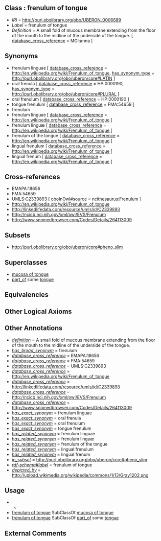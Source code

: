 
## Class : frenulum of tongue

 * *IRI* = http://purl.obolibrary.org/obo/UBERON_0006689
 * *Label* = frenulum of tongue
 * *Definition* = A small fold of mucous membrane extending from the floor of the mouth to the midline of the underside of the tongue. [ [database_cross_reference](../../ef/oboInOwl#hasDbXref.md) = MGI:anna ]

## Synonyms

 * frenulum linguae [ [database_cross_reference](../../ef/oboInOwl#hasDbXref.md) = http://en.wikipedia.org/wiki/Frenulum_of_tongue, [has_synonym_type](../../pe/oboInOwl#hasSynonymType.md) = http://purl.obolibrary.org/obo/uberon/core#LATIN ]
 * oral frenula [ [database_cross_reference](../../ef/oboInOwl#hasDbXref.md) = HP:0000190, [has_synonym_type](../../pe/oboInOwl#hasSynonymType.md) = http://purl.obolibrary.org/obo/uberon/core#PLURAL ]
 * oral frenulum [ [database_cross_reference](../../ef/oboInOwl#hasDbXref.md) = HP:0000190 ]
 * tongue frenulum [ [database_cross_reference](../../ef/oboInOwl#hasDbXref.md) = FMA:54659 ]
 * frenulum
 * frenulum linguae [ [database_cross_reference](../../ef/oboInOwl#hasDbXref.md) = http://en.wikipedia.org/wiki/Frenulum_of_tongue ]
 * frenulum linguæ [ [database_cross_reference](../../ef/oboInOwl#hasDbXref.md) = http://en.wikipedia.org/wiki/Frenulum_of_tongue ]
 * frenulum of the tongue [ [database_cross_reference](../../ef/oboInOwl#hasDbXref.md) = http://en.wikipedia.org/wiki/Frenulum_of_tongue ]
 * lingual frenulum [ [database_cross_reference](../../ef/oboInOwl#hasDbXref.md) = http://en.wikipedia.org/wiki/Frenulum_of_tongue ]
 * lingual frenum [ [database_cross_reference](../../ef/oboInOwl#hasDbXref.md) = http://en.wikipedia.org/wiki/Frenulum_of_tongue ]

## Cross-references

 * EMAPA:18656
 * FMA:54659
 * UMLS:C2339893 [ [oboInOwl#source](../../ce/oboInOwl#source.md) = ncithesaurus:Frenulum ]
 * http://en.wikipedia.org/wiki/Frenulum_of_tongue
 * http://linkedlifedata.com/resource/umls/id/C2339893
 * http://ncicb.nci.nih.gov/xml/owl/EVS/Frenulum
 * http://www.snomedbrowser.com/Codes/Details/264113009

## Subsets

 * http://purl.obolibrary.org/obo/uberon/core#pheno_slim

## Superclasses

 * [mucosa of tongue](../../UBERON/20/UBERON_0005020.md)
 * [part_of](../../BFO/50/BFO_0000050.md) some [tongue](../../UBERON/23/UBERON_0001723.md)

## Equivalencies


## Other Logical Axioms


## Other Annotations

 * *[definition](../../IAO/15/IAO_0000115.md)* = A small fold of mucous membrane extending from the floor of the mouth to the midline of the underside of the tongue.
 * *[has_broad_synonym](../../ym/oboInOwl#hasBroadSynonym.md)* = frenulum
 * *[database_cross_reference](../../ef/oboInOwl#hasDbXref.md)* = EMAPA:18656
 * *[database_cross_reference](../../ef/oboInOwl#hasDbXref.md)* = FMA:54659
 * *[database_cross_reference](../../ef/oboInOwl#hasDbXref.md)* = UMLS:C2339893
 * *[database_cross_reference](../../ef/oboInOwl#hasDbXref.md)* = http://en.wikipedia.org/wiki/Frenulum_of_tongue
 * *[database_cross_reference](../../ef/oboInOwl#hasDbXref.md)* = http://linkedlifedata.com/resource/umls/id/C2339893
 * *[database_cross_reference](../../ef/oboInOwl#hasDbXref.md)* = http://ncicb.nci.nih.gov/xml/owl/EVS/Frenulum
 * *[database_cross_reference](../../ef/oboInOwl#hasDbXref.md)* = http://www.snomedbrowser.com/Codes/Details/264113009
 * *[has_exact_synonym](../../ym/oboInOwl#hasExactSynonym.md)* = frenulum linguae
 * *[has_exact_synonym](../../ym/oboInOwl#hasExactSynonym.md)* = oral frenula
 * *[has_exact_synonym](../../ym/oboInOwl#hasExactSynonym.md)* = oral frenulum
 * *[has_exact_synonym](../../ym/oboInOwl#hasExactSynonym.md)* = tongue frenulum
 * *[has_related_synonym](../../ym/oboInOwl#hasRelatedSynonym.md)* = frenulum linguae
 * *[has_related_synonym](../../ym/oboInOwl#hasRelatedSynonym.md)* = frenulum linguæ
 * *[has_related_synonym](../../ym/oboInOwl#hasRelatedSynonym.md)* = frenulum of the tongue
 * *[has_related_synonym](../../ym/oboInOwl#hasRelatedSynonym.md)* = lingual frenulum
 * *[has_related_synonym](../../ym/oboInOwl#hasRelatedSynonym.md)* = lingual frenum
 * *[in_subset](../../et/oboInOwl#inSubset.md)* = http://purl.obolibrary.org/obo/uberon/core#pheno_slim
 * *[rdf-schema#label](../../el/rdf-schema#label.md)* = frenulum of tongue
 * *[depicted_by](../../depicted/by/depicted_by.md)* = http://upload.wikimedia.org/wikipedia/commons/1/13/Gray1202.png

## Usage

 * -
 * [frenulum of tongue](../../UBERON/89/UBERON_0006689.md) SubClassOf [mucosa of tongue](../../UBERON/20/UBERON_0005020.md)
 * [frenulum of tongue](../../UBERON/89/UBERON_0006689.md) SubClassOf [part_of](../../BFO/50/BFO_0000050.md) some [tongue](../../UBERON/23/UBERON_0001723.md)

## External Comments

